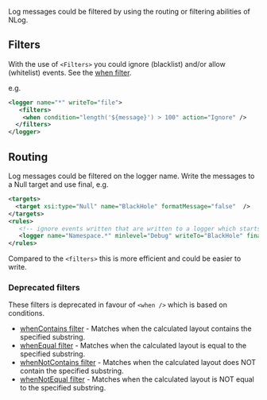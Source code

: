 Log messages could be filtered by using the routing or filtering abilities of NLog.

## Filters
With the use of `<Filters>` you could ignore (blacklist) and/or allow (whitelist) events. See the [when filter](When-filter).

e.g.
```xml
<logger name="*" writeTo="file">
   <filters>
    <when condition="length('${message}') > 100" action="Ignore" />
  </filters>
</logger> 
```



## Routing
Log messages could be filtered on the logger name. Write the messages to a Null target and use final, e.g.

```xml
<targets>
  <target xsi:type="Null" name="BlackHole" formatMessage="false"  />
</targets>
<rules>
   <!-- ignore events written that are written to a logger which starts with "Namespace." -->
   <logger name="Namespace.*" minlevel="Debug" writeTo="BlackHole" final="true" />     
</rules>
```

Compared to the `<filters>` this is more efficient and could be easier to write. 

### Deprecated filters
These filters is deprecated in favour of `<when />` which is based on conditions.

* [whenContains filter](WhenContains-filter) - Matches when the calculated layout contains the specified substring. 
* [whenEqual filter](WhenEqual-filter) - Matches when the calculated layout is equal to the specified substring. 
* [whenNotContains filter](WhenNotContains-filter) - Matches when the calculated layout does NOT contain the specified substring. 
* [whenNotEqual filter](WhenNotEqual-filter) - Matches when the calculated layout is NOT equal to the specified substring. 